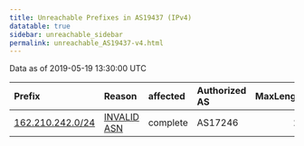 ```yaml
---
title: Unreachable Prefixes in AS19437 (IPv4)
datatable: true
sidebar: unreachable_sidebar
permalink: unreachable_AS19437-v4.html
---
```


Data as of 2019-05-19 13:30:00 UTC


<div class="datatable-begin"></div>

| Prefix                                                     | Reason                                                                                                  | affected   | Authorized AS   |   MaxLength | Anchor                           |   unreachable /24s |
|:-----------------------------------------------------------|:--------------------------------------------------------------------------------------------------------|:-----------|:----------------|------------:|:---------------------------------|-------------------:|
| [162.210.242.0/24](https://stat.ripe.net/162.210.242.0/24) | [INVALID ASN](https://rpki-validator.ripe.net/announcement-preview?asn=AS19437&prefix=162.210.242.0/24) | complete   | AS17246         |          24 | [ARIN](unreachable_ARIN-v4.html) |                  1 |

<div class="datatable-end"></div>